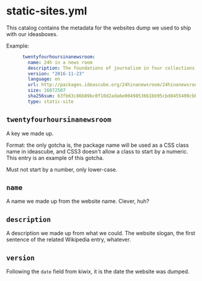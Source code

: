 # static-sites.yml

This catalog contains the metadata for the websites dump we used to ship with
our ideasboxes.

Example:

```yaml
      twentyfourhoursinanewsroom:
        name: 24h in a news room
        description: The foundations of journalism in four collections
        version: "2016-11-23"
        language: en
        url: http://packages.ideascube.org/24hinanewsroom/24hinanewsroom.en.zip
        size: 16072507
        sha256sum: 63fb63c86b89bc0f10d2ada6e0049853661bb95cbd8455400cbb245a2df1a864
        type: static-site
```

## `twentyfourhoursinanewsroom`

A key we made up.

Format: the only gotcha is, the package name will be used as a CSS class name in
ideascube, and CSS3 doesn't allow a class to start by a numeric. This entry is
an example of this gotcha.

Must not start by a number, only lower-case.

## `name`

A name we made up from the website name. Clever, huh?

## `description`

A description we made up from what we could. The website slogan, the first
sentence of the related Wikipedia entry, whatever.

## `version`

Following the `date` field from kiwix, it is the date the website was dumped.

